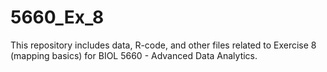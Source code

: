 # 5660_Ex_8
This repository includes data, R-code, and other files related to Exercise 8 (mapping basics) for BIOL 5660 - Advanced Data Analytics. 
